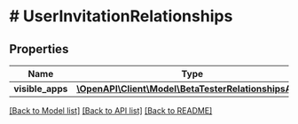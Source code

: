 # # UserInvitationRelationships

## Properties

Name | Type | Description | Notes
------------ | ------------- | ------------- | -------------
**visible_apps** | [**\OpenAPI\Client\Model\BetaTesterRelationshipsApps**](BetaTesterRelationshipsApps.md) |  | [optional] 

[[Back to Model list]](../../README.md#documentation-for-models) [[Back to API list]](../../README.md#documentation-for-api-endpoints) [[Back to README]](../../README.md)



